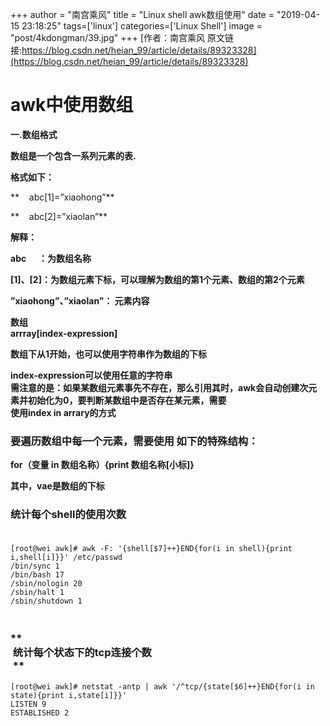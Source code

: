 +++
author = "南宫乘风"
title = "Linux shell awk数组使用"
date = "2019-04-15 23:18:25"
tags=['linux']
categories=['Linux Shell']
image = "post/4kdongman/39.jpg"
+++
[作者：南宫乘风   原文链接:https://blog.csdn.net/heian_99/article/details/89323328](https://blog.csdn.net/heian_99/article/details/89323328)

# **awk中使用数组**

**一.数组格式**

**数组是一个包含一系列元素的表.**

**格式如下：**

**    abc[1]=”xiaohong”**

**    abc[2]=”xiaolan”**

**解释：**

**abc      ：为数组名称**

**[1]、[2]：为数组元素下标，可以理解为数组的第1个元素、数组的第2个元素**

**”xiaohong”、”xiaolan”： 元素内容**

**数组<br> arrray[index-expression]**

**数组下从1开始，也可以使用字符串作为数组的下标**

**index-expression可以使用任意的字符串<br> 需注意的是：如果某数组元素事先不存在，那么引用其时，awk会自动创建次元素并初始化为0，要判断某数组中是否存在某元素，需要<br> 使用index in arrary的方式**

### **要遍历数组中每一个元素，需要使用 如下的特殊结构：**

**for（变量 in 数组名称）{print 数组名称[小标]}**

**其中，vae是数组的下标**

### **统计每个shell的使用次数**<br>  

```
[root@wei awk]# awk -F: '{shell[$7]++}END{for(i in shell){print i,shell[i]}}' /etc/passwd
/bin/sync 1
/bin/bash 17
/sbin/nologin 20
/sbin/halt 1
/sbin/shutdown 1 
```

### <br>** <br> 统计每个状态下的tcp连接个数<br>  **

```
[root@wei awk]# netstat -antp | awk '/^tcp/{state[$6]++}END{for(i in state){print i,state[i]}}'
LISTEN 9
ESTABLISHED 2
```

 
